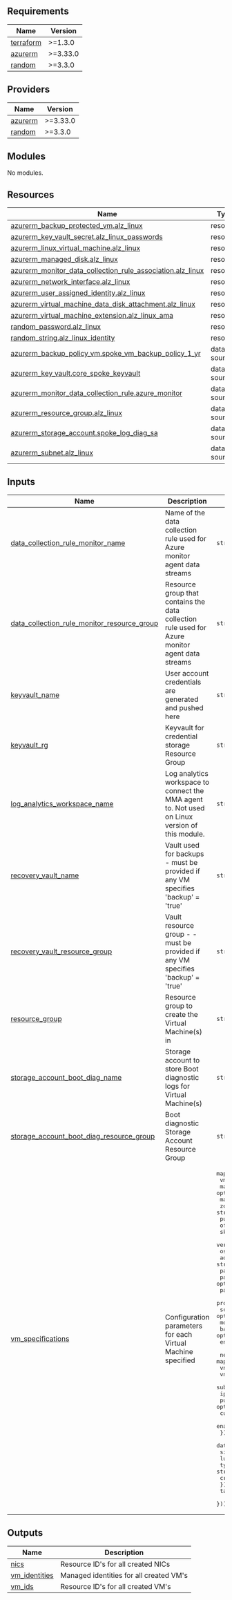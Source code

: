 <!-- BEGIN_TF_DOCS -->

## Requirements

| Name                                                                     | Version  |
| ------------------------------------------------------------------------ | -------- |
| <a name="requirement_terraform"></a> [terraform](#requirement_terraform) | >=1.3.0  |
| <a name="requirement_azurerm"></a> [azurerm](#requirement_azurerm)       | >=3.33.0 |
| <a name="requirement_random"></a> [random](#requirement_random)          | >=3.3.0  |

## Providers

| Name                                                         | Version  |
| ------------------------------------------------------------ | -------- |
| <a name="provider_azurerm"></a> [azurerm](#provider_azurerm) | >=3.33.0 |
| <a name="provider_random"></a> [random](#provider_random)    | >=3.3.0  |

## Modules

No modules.

## Resources

| Name                                                                                                                                                                                   | Type        |
| -------------------------------------------------------------------------------------------------------------------------------------------------------------------------------------- | ----------- |
| [azurerm_backup_protected_vm.alz_linux](https://registry.terraform.io/providers/hashicorp/azurerm/latest/docs/resources/backup_protected_vm)                                           | resource    |
| [azurerm_key_vault_secret.alz_linux_passwords](https://registry.terraform.io/providers/hashicorp/azurerm/latest/docs/resources/key_vault_secret)                                       | resource    |
| [azurerm_linux_virtual_machine.alz_linux](https://registry.terraform.io/providers/hashicorp/azurerm/latest/docs/resources/linux_virtual_machine)                                       | resource    |
| [azurerm_managed_disk.alz_linux](https://registry.terraform.io/providers/hashicorp/azurerm/latest/docs/resources/managed_disk)                                                         | resource    |
| [azurerm_monitor_data_collection_rule_association.alz_linux](https://registry.terraform.io/providers/hashicorp/azurerm/latest/docs/resources/monitor_data_collection_rule_association) | resource    |
| [azurerm_network_interface.alz_linux](https://registry.terraform.io/providers/hashicorp/azurerm/latest/docs/resources/network_interface)                                               | resource    |
| [azurerm_user_assigned_identity.alz_linux](https://registry.terraform.io/providers/hashicorp/azurerm/latest/docs/resources/user_assigned_identity)                                     | resource    |
| [azurerm_virtual_machine_data_disk_attachment.alz_linux](https://registry.terraform.io/providers/hashicorp/azurerm/latest/docs/resources/virtual_machine_data_disk_attachment)         | resource    |
| [azurerm_virtual_machine_extension.alz_linux_ama](https://registry.terraform.io/providers/hashicorp/azurerm/latest/docs/resources/virtual_machine_extension)                           | resource    |
| [random_password.alz_linux](https://registry.terraform.io/providers/hashicorp/random/latest/docs/resources/password)                                                                   | resource    |
| [random_string.alz_linux_identity](https://registry.terraform.io/providers/hashicorp/random/latest/docs/resources/string)                                                              | resource    |
| [azurerm_backup_policy_vm.spoke_vm_backup_policy_1_yr](https://registry.terraform.io/providers/hashicorp/azurerm/latest/docs/data-sources/backup_policy_vm)                            | data source |
| [azurerm_key_vault.core_spoke_keyvault](https://registry.terraform.io/providers/hashicorp/azurerm/latest/docs/data-sources/key_vault)                                                  | data source |
| [azurerm_monitor_data_collection_rule.azure_monitor](https://registry.terraform.io/providers/hashicorp/azurerm/latest/docs/data-sources/monitor_data_collection_rule)                  | data source |
| [azurerm_resource_group.alz_linux](https://registry.terraform.io/providers/hashicorp/azurerm/latest/docs/data-sources/resource_group)                                                  | data source |
| [azurerm_storage_account.spoke_log_diag_sa](https://registry.terraform.io/providers/hashicorp/azurerm/latest/docs/data-sources/storage_account)                                        | data source |
| [azurerm_subnet.alz_linux](https://registry.terraform.io/providers/hashicorp/azurerm/latest/docs/data-sources/subnet)                                                                  | data source |

## Inputs

| Name                                                                                                                                                               | Description                                                                                     | Type                                                                                                                                                                                                                                                                                                                                                                                                                                                                                                                                                                                                                                                                                                                                                                                                                                                                                                                                                                                                                                    | Default | Required |
| ------------------------------------------------------------------------------------------------------------------------------------------------------------------ | ----------------------------------------------------------------------------------------------- | --------------------------------------------------------------------------------------------------------------------------------------------------------------------------------------------------------------------------------------------------------------------------------------------------------------------------------------------------------------------------------------------------------------------------------------------------------------------------------------------------------------------------------------------------------------------------------------------------------------------------------------------------------------------------------------------------------------------------------------------------------------------------------------------------------------------------------------------------------------------------------------------------------------------------------------------------------------------------------------------------------------------------------------- | ------- | :------: |
| <a name="input_data_collection_rule_monitor_name"></a> [data_collection_rule_monitor_name](#input_data_collection_rule_monitor_name)                               | Name of the data collection rule used for Azure monitor agent data streams                      | `string`                                                                                                                                                                                                                                                                                                                                                                                                                                                                                                                                                                                                                                                                                                                                                                                                                                                                                                                                                                                                                                | `null`  |    no    |
| <a name="input_data_collection_rule_monitor_resource_group"></a> [data_collection_rule_monitor_resource_group](#input_data_collection_rule_monitor_resource_group) | Resource group that contains the data collection rule used for Azure monitor agent data streams | `string`                                                                                                                                                                                                                                                                                                                                                                                                                                                                                                                                                                                                                                                                                                                                                                                                                                                                                                                                                                                                                                | `null`  |    no    |
| <a name="input_keyvault_name"></a> [keyvault_name](#input_keyvault_name)                                                                                           | User account credentials are generated and pushed here                                          | `string`                                                                                                                                                                                                                                                                                                                                                                                                                                                                                                                                                                                                                                                                                                                                                                                                                                                                                                                                                                                                                                | n/a     |   yes    |
| <a name="input_keyvault_rg"></a> [keyvault_rg](#input_keyvault_rg)                                                                                                 | Keyvault for credential storage Resource Group                                                  | `string`                                                                                                                                                                                                                                                                                                                                                                                                                                                                                                                                                                                                                                                                                                                                                                                                                                                                                                                                                                                                                                | n/a     |   yes    |
| <a name="input_log_analytics_workspace_name"></a> [log_analytics_workspace_name](#input_log_analytics_workspace_name)                                              | Log analytics workspace to connect the MMA agent to. Not used on Linux version of this module.  | `string`                                                                                                                                                                                                                                                                                                                                                                                                                                                                                                                                                                                                                                                                                                                                                                                                                                                                                                                                                                                                                                | `null`  |    no    |
| <a name="input_recovery_vault_name"></a> [recovery_vault_name](#input_recovery_vault_name)                                                                         | Vault used for backups - must be provided if any VM specifies 'backup' = 'true'                 | `string`                                                                                                                                                                                                                                                                                                                                                                                                                                                                                                                                                                                                                                                                                                                                                                                                                                                                                                                                                                                                                                | `null`  |    no    |
| <a name="input_recovery_vault_resource_group"></a> [recovery_vault_resource_group](#input_recovery_vault_resource_group)                                           | Vault resource group - - must be provided if any VM specifies 'backup' = 'true'                 | `string`                                                                                                                                                                                                                                                                                                                                                                                                                                                                                                                                                                                                                                                                                                                                                                                                                                                                                                                                                                                                                                | `null`  |    no    |
| <a name="input_resource_group"></a> [resource_group](#input_resource_group)                                                                                        | Resource group to create the Virtual Machine(s) in                                              | `string`                                                                                                                                                                                                                                                                                                                                                                                                                                                                                                                                                                                                                                                                                                                                                                                                                                                                                                                                                                                                                                | n/a     |   yes    |
| <a name="input_storage_account_boot_diag_name"></a> [storage_account_boot_diag_name](#input_storage_account_boot_diag_name)                                        | Storage account to store Boot diagnostic logs for Virtual Machine(s)                            | `string`                                                                                                                                                                                                                                                                                                                                                                                                                                                                                                                                                                                                                                                                                                                                                                                                                                                                                                                                                                                                                                | n/a     |   yes    |
| <a name="input_storage_account_boot_diag_resource_group"></a> [storage_account_boot_diag_resource_group](#input_storage_account_boot_diag_resource_group)          | Boot diagnostic Storage Account Resource Group                                                  | `string`                                                                                                                                                                                                                                                                                                                                                                                                                                                                                                                                                                                                                                                                                                                                                                                                                                                                                                                                                                                                                                | n/a     |   yes    |
| <a name="input_vm_specifications"></a> [vm_specifications](#input_vm_specifications)                                                                               | Configuration parameters for each Virtual Machine specified                                     | <pre>map(object({<br> vm_size = string<br> marketplace_image = optional(bool)<br> marketplace_plan = optional(map(string))<br> zone = string<br> publisher = string<br> offer = string<br> sku = string<br> version = string<br> os_disk_type = optional(string)<br> admin_user = string<br> patch_class = optional(string)<br> patch_mode = optional(string)<br> patch_assessment_mode = optional(string)<br> provision_vm_agent = optional(bool)<br> scheduled_shutdown = optional(bool)<br> monitor = optional(bool)<br> backup = optional(bool)<br> enable_host_enc = optional(bool)<br><br> network = map(object({<br> vnet = string<br> vnet_resource_group = string<br> subnet = string<br> ip_address = string<br> public_ip_id = optional(string)<br> custom_dns_servers = optional(list(string))<br> enable_accelerated_networking = optional(bool, false)<br> }))<br> data_disks = map(object({<br> size = number<br> lun = number<br> type = string<br> create_option = string<br> }))<br> tags = map(string)<br> }))</pre> | n/a     |   yes    |

## Outputs

| Name                                                                       | Description                             |
| -------------------------------------------------------------------------- | --------------------------------------- |
| <a name="output_nics"></a> [nics](#output_nics)                            | Resource ID's for all created NICs      |
| <a name="output_vm_identities"></a> [vm_identities](#output_vm_identities) | Managed identities for all created VM's |
| <a name="output_vm_ids"></a> [vm_ids](#output_vm_ids)                      | Resource ID's for all created VM's      |

<!-- END_TF_DOCS -->
